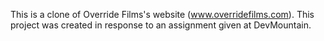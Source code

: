 This is a clone of Override Films's website (www.overridefilms.com).  This project was created in response to an assignment given at DevMountain.